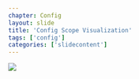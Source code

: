 ```yaml
---
chapter: Config
layout: slide
title: 'Config Scope Visualization'
tags: ['config']
categories: ['slidecontent']
---
```

<div class="diagram-group">
<img class="diagram" src="assets/diagrams/git-config-layers.png">
</div>